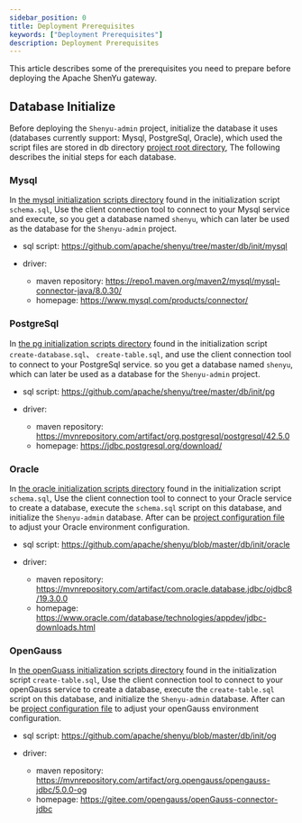 ```yaml
---
sidebar_position: 0
title: Deployment Prerequisites
keywords: ["Deployment Prerequisites"]
description: Deployment Prerequisites
---
```


This article describes some of the prerequisites you need to prepare before deploying the Apache ShenYu gateway.

## Database Initialize

Before deploying the `Shenyu-admin` project, initialize the database it uses (databases currently support: Mysql, PostgreSql, Oracle), which used the script files are stored in db directory [project root directory](https://github.com/apache/shenyu/tree/master/db), The following describes the initial steps for each database.

### Mysql

In [the mysql initialization scripts directory](https://github.com/apache/shenyu/tree/master/db/init/mysql) found in the initialization script `schema.sql`, Use the client connection tool to connect to your Mysql service and execute, so you get a database named `shenyu`, which can later be used as the database for the `Shenyu-admin` project.

* sql script: https://github.com/apache/shenyu/tree/master/db/init/mysql

* driver:

  * maven repository: https://repo1.maven.org/maven2/mysql/mysql-connector-java/8.0.30/
  * homepage: https://www.mysql.com/products/connector/

### PostgreSql

In [the pg initialization scripts directory](https://github.com/apache/shenyu/tree/master/db/init/pg) found in the initialization script `create-database.sql`、 `create-table.sql`, and use the client connection tool to connect to your PostgreSql service. so you get a database named `shenyu`, which can later be used as a database for the `Shenyu-admin` project.

* sql script: https://github.com/apache/shenyu/tree/master/db/init/pg

* driver:

  * maven repository: https://mvnrepository.com/artifact/org.postgresql/postgresql/42.5.0
  * homepage: https://jdbc.postgresql.org/download/

### Oracle

In [the oracle initialization scripts directory](https://github.com/apache/shenyu/blob/master/db/init/oracle) found in the initialization script `schema.sql`, Use the client connection tool to connect to your Oracle service to create a database, execute the `schema.sql` script on this database, and initialize the `Shenyu-admin` database. After can be [project configuration file](https://github.com/apache/shenyu/blob/master/shenyu-admin/src/main/resources/application-oracle.yml) to adjust your Oracle environment configuration.

* sql script: https://github.com/apache/shenyu/blob/master/db/init/oracle

* driver:

  * maven repository: https://mvnrepository.com/artifact/com.oracle.database.jdbc/ojdbc8/19.3.0.0
  * homepage:  https://www.oracle.com/database/technologies/appdev/jdbc-downloads.html

### OpenGauss

In [the openGuass initialization scripts directory](https://github.com/apache/shenyu/blob/master/db/init/og) found in the initialization script `create-table.sql`, Use the client connection tool to connect to your openGauss service to create a database, execute the `create-table.sql` script on this database, and initialize the `Shenyu-admin` database. After can be [project configuration file](https://github.com/apache/shenyu/blob/master/shenyu-admin/src/main/resources/application-og.yml) to adjust your openGauss environment configuration.

* sql script: https://github.com/apache/shenyu/blob/master/db/init/og

* driver:

  * maven repository: https://mvnrepository.com/artifact/org.opengauss/opengauss-jdbc/5.0.0-og
  * homepage:  https://gitee.com/opengauss/openGauss-connector-jdbc
